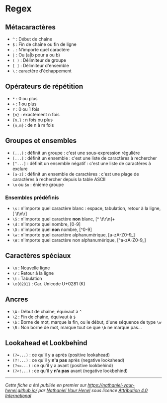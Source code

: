 # Regex

## Métacaractères

- `^` : Début de chaîne
- `$` : Fin de chaîne ou fin de ligne
- `.` : N’importe quel caractère
- `|` : Ou (a|b pour a ou b)
- `( )` : Délimiteur de groupe
- `[ ]` : Délimiteur d'ensemble
- <code>\\</code> : caractère d'échappement

## Opérateurs de répétition

- `*` : 0 ou plus
- `+` : 1 ou plus
- `?` : 0 ou 1 fois
- `{n}` : exactement n fois
- `{n,}` : n fois ou plus
- `{n,m}` : de n à m fois

## Groupes et ensembles

- `(...)` : définit un groupe : c'est une sous-expression régulière
- `[...]` : définit un ensemble : c'est une liste de caractères à rechercher
- `[^...]` : définit un ensemble négatif : c'est une liste de caractères à exclure
- `[a-z]` : définit un ensemble de caractères : c'est une plage de caractères à rechercher depuis la table ASCII
- `\n` ou `$n` : énième groupe


### Ensembles prédéfinis

- `\s` : n'importe quel caractère blanc : espace, tabulation, retour à la ligne, [ \t\n\r]
- `\S` : n'importe quel caractère **non** blanc, [^ \t\r\n]+
- `\d` : n'importe quel nombre, [0-9]
- `\D` : n'importe quel **non** nombre, [^0-9]
- `\w` : n'importe quel caractère alphanumérique, [a-zA-Z0-9_]
- `\W` : n'importe quel caractère non alphanumérique, [^a-zA-Z0-9_]

## Caractères spéciaux

- `\n` : Nouvelle ligne
- `\r` : Retour à la ligne
- `\t` : Tabulation
- `\x{0281}` : Car. Unicode U+0281 (K)

## Ancres

- `\A` : Début de chaîne, équivaut à `^`
- `\Z` : Fin de chaîne, équivaut à `$`
- `\b` : Borne de mot, marque la fin, ou le début, d'une séquence de type `\w`
- `\B` : Non borne de mot, marque tout ce que `\b` ne marque pas...

## Lookahead et Lookbehind

- `(?=...)` : ce qu'il y a après (positive lookahead)
- `(?!...)` : ce qu'il y **n'a pas** après (negative lookahead)
- `(?<=...)` : ce qu'il y a avant (positive lookbehind)
- `(?<!...)` : ce qu'il y **n'a pas** avant (negative lookbehind)

---

_Cette fiche a été publiée en premier sur https://nathaniel-vaur-henel.github.io/ par [Nathaniel Vaur Henel](https://nathaniel-vaur-henel.github.io/crafters/nathaniel-vaur-henel) sous licence [Attribution 4.0 International](https://creativecommons.org/licenses/by/4.0/)_

